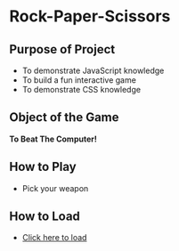 # Rock-Paper-Scissors

## Purpose of Project

- To demonstrate JavaScript knowledge
- To build a fun interactive game
- To demonstrate CSS knowledge

## Object of the Game

**To Beat The Computer!**

## How to Play

- Pick your weapon

## How to Load

- [Click here to load](https://vronney.github.io/rock-paper-scissors/)
